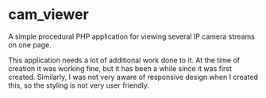 # cam_viewer
A simple procedural PHP application for viewing several IP camera streams on one page.

This application needs a lot of additional work done to it.  At the time of creation it was working fine,
but it has been a while since it was first created.  Similarly, I was not very aware of responsive design
when I created this, so the styling is not very user friendly.
